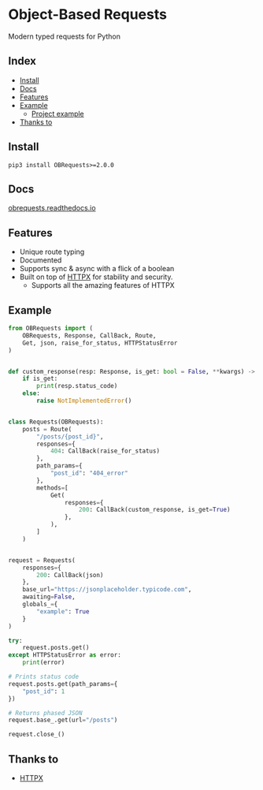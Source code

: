 # Object-Based Requests
Modern typed requests for Python

## Index
- [Install](#install)
- [Docs](#docs)
- [Features](#features)
- [Example](#example)
    - [Project example](/tree/Development/example)
- [Thanks to](#thanks-to)

## Install
`pip3 install OBRequests>=2.0.0`

## Docs
[obrequests.readthedocs.io](obrequests.readthedocs.io/en/latest/)

## Features
- Unique route typing
- Documented
- Supports sync & async with a flick of a boolean
- Built on top of [HTTPX](https://github.com/encode/httpx) for stability and security.
    - Supports all the amazing features of HTTPX

## Example
```py
from OBRequests import (
    OBRequests, Response, CallBack, Route,
    Get, json, raise_for_status, HTTPStatusError
)


def custom_response(resp: Response, is_get: bool = False, **kwargs) -> None:
    if is_get:
        print(resp.status_code)
    else:
        raise NotImplementedError()


class Requests(OBRequests):
    posts = Route(
        "/posts/{post_id}",
        responses={
            404: CallBack(raise_for_status)
        },
        path_params={
            "post_id": "404_error"
        },
        methods=[
            Get(
                responses={
                    200: CallBack(custom_response, is_get=True)
                },
            ),
        ]
    )


request = Requests(
    responses={
        200: CallBack(json)
    },
    base_url="https://jsonplaceholder.typicode.com",
    awaiting=False,
    globals_={
        "example": True
    }
)

try:
    request.posts.get()
except HTTPStatusError as error:
    print(error)

# Prints status code
request.posts.get(path_params={
    "post_id": 1
})

# Returns phased JSON
request.base_.get(url="/posts")

request.close_()
```

## Thanks to
- [HTTPX](https://github.com/encode/httpx)

